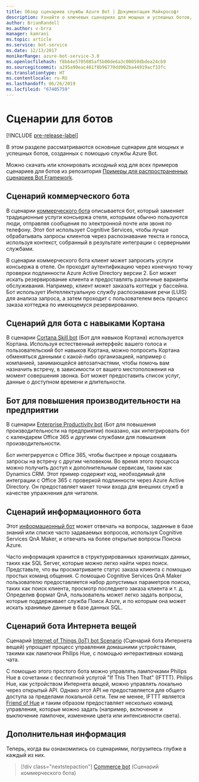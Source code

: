 ```yaml
---
title: Обзор сценариев службы Azure Bot | Документация Майкрософт
description: Узнайте о ключевых сценариях для мощных и успешных ботов, созданных с помощью службы Azure Bot.
author: BrianRandell
ms.author: v-brra
manager: kamrani
ms.topic: article
ms.service: bot-service
ms.date: 12/13/2017
monikerRange: azure-bot-service-3.0
ms.openlocfilehash: f8b64e5705085af5b00de6a3c00059dbdea24cb9
ms.sourcegitcommit: a295a90eac461f8b96770dd902ba44919acf33fc
ms.translationtype: HT
ms.contentlocale: ru-RU
ms.lasthandoff: 06/26/2019
ms.locfileid: "67405759"
---
```

# <a name="bot-scenarios"></a>Сценарии для ботов

[!INCLUDE [pre-release-label](includes/pre-release-label-v3.md)]

В этом разделе рассматриваются основные сценарии для мощных и успешных ботов, созданных с помощью службы Azure Bot.

Можно скачать или клонировать исходный код для всех примеров сценариев для ботов из репозитория [Примеры для распространенных сценариев Bot Framework](https://aka.ms/bot/scenarios).

## <a name="commerce-bot-scenario"></a>Сценарий коммерческого бота
В сценарии [коммерческого бота](bot-service-scenario-commerce.md) описывается бот, который заменяет традиционные услуги консьержа отеля, которыми обычно пользуются люди, отправляя сообщения по электронной почте или звоня по телефону. Этот бот использует Cognitive Services, чтобы лучше обрабатывать запросы клиентов через распознавание текста и голоса, используя контекст, собранный в результате интеграции с серверными службами.

В сценарии коммерческого бота клиент может запросить услуги консьержа в отеле. Он проходит аутентификацию через конечную точку проверки подлинности Azure Active Directory версии 2. Бот может искать резервирование клиента и предоставлять различные варианты обслуживания. Например, клиент может заказать коттедж у бассейна. Бот использует Интеллектуальную службу распознавания речи (LUIS) для анализа запроса, а затем проходит с пользователем весь процесс заказа коттеджа по имеющемуся резервированию.

## <a name="cortana-skill-bot-scenario"></a>Сценарий для бота с навыками Кортана
В сценарии [Cortana Skill bot](bot-service-scenario-cortana-skill.md) (Бот для навыков Кортана) используется Кортана. Используя естественный интерфейс вашего голоса и пользовательский бот навыков Кортана, можно попросить Кортана обменяться данными с какой-либо организацией, например с компанией, занимающейся автозапчастями, чтобы помочь вам назначить встречу, в зависимости от вашего местоположения на момент совершения звонка. Бот может предоставить список услуг, данные о доступном времени и длительности.

## <a name="enterprise-productivity-bot-scenario"></a>Бот для повышения производительности на предприятии
В сценарии [Enterprise Productivity bot](bot-service-scenario-enterprise-productivity.md) (Бот для повышения производительности на предприятии) показано, как интегрировать бот с календарем Office 365 и другими службами для повышения производительности.

Бот интегрируется с Office 365, чтобы быстрее и проще создавать запросы на встречу с другим человеком. Во время этого процесса можно получить доступ к дополнительным сервисам, таким как Dynamics CRM. Этот пример содержит код, необходимый для интеграции с Office 365 с проверкой подлинности через Azure Active Directory. Он предоставляет макет точки входа для внешних служб в качестве упражнения для читателя.

## <a name="information-bot-scenario"></a>Сценарий информационного бота
Этот [информационный бот](bot-service-scenario-informational.md) может отвечать на вопросы, заданные в базе знаний или списке часто задаваемых вопросов, используя Cognitive Services QnA Maker, и отвечать на более открытые вопросы Поиска Azure.

Часто информация хранится в структурированных хранилищах данных, таких как SQL Server, которые можно легко найти через поиск. Представьте, что вы просматриваете статус заказа клиента с помощью простых команд общения. С помощью Cognitive Services QnA Maker пользователю предоставляется набор допустимых параметров поиска, таких как поиск клиента, просмотр последнего заказа клиента и т. д. Определив формат QnA, пользователь может легко задать вопросы, которые поддерживает служба Поиск Azure, и по которым она может искать хранимые данные в базе данных SQL.

## <a name="iot-bot-scenario"></a>Сценарий бота Интернета вещей
Сценарий [Internet of Things (IoT) bot Scenario](bot-service-scenario-internet-things.md) (Сценарий бота Интернета вещей) упрощает процесс управления домашними устройствами, такими как лампочки Philips Hue, с помощью интерактивных команд чата.

С помощью этого простого бота можно управлять лампочками Philips Hue в сочетании с бесплатной услугой "If This Then That" (IFTTT). Philips Hue, как устройством Интернета вещей, можно управлять локально через открытый API. Однако этот API не предоставляется для общего доступа за пределами локальной сети. Тем не менее, IFTTT является [Friend of Hue](http://www2.meethue.com/friends-of-hue/ifttt/) и таким образом предоставляет несколько команд управления, которые можно задать (например, включение и выключение лампочек, изменение цвета или интенсивности света).

## <a name="next-steps"></a>Дополнительная информация
Теперь, когда вы ознакомились со сценариями, погрузитесь глубже в каждый из них.

> [!div class="nextstepaction"]
> [Commerce bot](bot-service-scenario-commerce.md) (Сценарий коммерческого бота)
